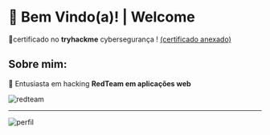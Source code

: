 # 👋 Bem Vindo(a)! | Welcome

📃certificado no **tryhackme** cybersegurança ! [(certificado anexado)](https://cdn.discordapp.com/attachments/1408976122405720129/1409569525636006041/cybersecurity.png?ex=68addb6b&is=68ac89eb&hm=bd68efc72c487199692028db866e9dc7953e0ca7e12c7474aa1f59a68076791f&)

Sobre mim:
--- 
🔴 Entusiasta em hacking **RedTeam em aplicações web**

![redteam](https://encrypted-tbn0.gstatic.com/images?q=tbn:ANd9GcSksJkwwob0nqQ1cNyh41Z-5L4LdhCUUpjOoQ&s)

---

![perfil](https://media.discordapp.net/attachments/1408976122405720129/1409010367501176842/image.png?ex=68abd2a9&is=68aa8129&hm=9307e26ebc3428fdd3213f078b9ca81ca1e9552be6642bc13c53fc24dc8dcd93&=&format=webp&quality=lossless)
